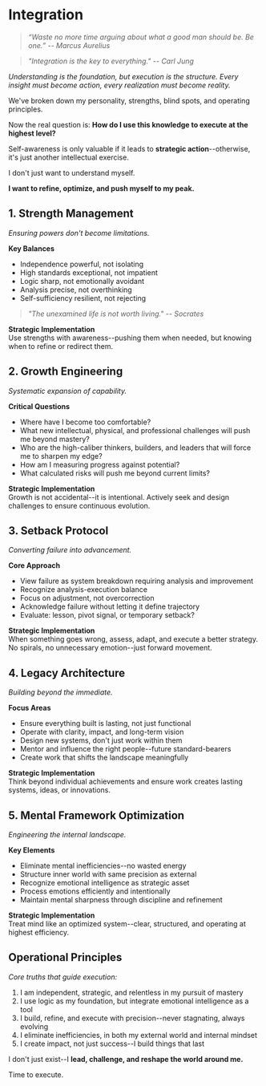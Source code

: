 # Integration

> *“Waste no more time arguing about what a good man should be. Be one.” -- Marcus Aurelius*

> *"Integration is the key to everything." -- Carl Jung*

*Understanding is the foundation, but execution is the structure. Every insight must become action, every realization must become reality.*

We've broken down my personality, strengths, blind spots, and operating principles.

Now the real question is: **How do I use this knowledge to execute at the highest level?**

Self-awareness is only valuable if it leads to **strategic action**--otherwise, it's just another intellectual exercise.

I don't just want to understand myself.

**I want to refine, optimize, and push myself to my peak.**

## 1. Strength Management

*Ensuring powers don't become limitations.*

**Key Balances**
- Independence powerful, not isolating
- High standards exceptional, not impatient
- Logic sharp, not emotionally avoidant
- Analysis precise, not overthinking
- Self-sufficiency resilient, not rejecting

> *"The unexamined life is not worth living." -- Socrates*

**Strategic Implementation**  
Use strengths with awareness--pushing them when needed, but knowing when to refine or redirect them.

## 2. Growth Engineering

*Systematic expansion of capability.*

**Critical Questions**
- Where have I become too comfortable?
- What new intellectual, physical, and professional challenges will push me beyond mastery?
- Who are the high-caliber thinkers, builders, and leaders that will force me to sharpen my edge?
- How am I measuring progress against potential?
- What calculated risks will push me beyond current limits?

**Strategic Implementation**  
Growth is not accidental--it is intentional. Actively seek and design challenges to ensure continuous evolution.

## 3. Setback Protocol

*Converting failure into advancement.*

**Core Approach**
- View failure as system breakdown requiring analysis and improvement
- Recognize analysis-execution balance
- Focus on adjustment, not overcorrection
- Acknowledge failure without letting it define trajectory
- Evaluate: lesson, pivot signal, or temporary setback?

**Strategic Implementation**  
When something goes wrong, assess, adapt, and execute a better strategy. No spirals, no unnecessary emotion--just forward movement.

## 4. Legacy Architecture

*Building beyond the immediate.*

**Focus Areas**
- Ensure everything built is lasting, not just functional
- Operate with clarity, impact, and long-term vision
- Design new systems, don't just work within them
- Mentor and influence the right people--future standard-bearers
- Create work that shifts the landscape meaningfully

**Strategic Implementation**  
Think beyond individual achievements and ensure work creates lasting systems, ideas, or innovations.

## 5. Mental Framework Optimization

*Engineering the internal landscape.*

**Key Elements**
- Eliminate mental inefficiencies--no wasted energy
- Structure inner world with same precision as external
- Recognize emotional intelligence as strategic asset
- Process emotions efficiently and intentionally
- Maintain mental sharpness through discipline and refinement

**Strategic Implementation**  
Treat mind like an optimized system--clear, structured, and operating at highest efficiency.

## Operational Principles

*Core truths that guide execution:*

1. I am independent, strategic, and relentless in my pursuit of mastery
2. I use logic as my foundation, but integrate emotional intelligence as a tool
3. I build, refine, and execute with precision--never stagnating, always evolving
4. I eliminate inefficiencies, in both my external world and internal mindset
5. I create impact, not just success--I build things that last

I don't just exist--I **lead, challenge, and reshape the world around me.**

Time to execute.